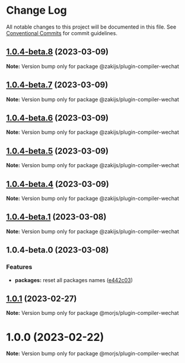 # Change Log

All notable changes to this project will be documented in this file.
See [Conventional Commits](https://conventionalcommits.org) for commit guidelines.

## [1.0.4-beta.8](https://github.com/eleme/morjs/compare/v1.0.4-beta.7...v1.0.4-beta.8) (2023-03-09)

**Note:** Version bump only for package @zakijs/plugin-compiler-wechat





## [1.0.4-beta.7](https://github.com/eleme/morjs/compare/v1.0.4-beta.6...v1.0.4-beta.7) (2023-03-09)

**Note:** Version bump only for package @zakijs/plugin-compiler-wechat





## [1.0.4-beta.6](https://github.com/eleme/morjs/compare/v1.0.4-beta.5...v1.0.4-beta.6) (2023-03-09)

**Note:** Version bump only for package @zakijs/plugin-compiler-wechat





## [1.0.4-beta.5](https://github.com/eleme/morjs/compare/v1.0.4-beta.4...v1.0.4-beta.5) (2023-03-09)

**Note:** Version bump only for package @zakijs/plugin-compiler-wechat





## [1.0.4-beta.4](https://github.com/eleme/morjs/compare/v1.0.4-beta.3...v1.0.4-beta.4) (2023-03-09)

**Note:** Version bump only for package @zakijs/plugin-compiler-wechat





## [1.0.4-beta.1](https://github.com/eleme/morjs/compare/v1.0.4-beta.0...v1.0.4-beta.1) (2023-03-08)

**Note:** Version bump only for package @zakijs/plugin-compiler-wechat





## 1.0.4-beta.0 (2023-03-08)


### Features

* **packages:** reset all packages names ([e442c03](https://github.com/eleme/morjs/commit/e442c0375457c92ac0ee554f26cccf32f2bbf3c6))





## [1.0.1](https://github.com/eleme/morjs/compare/v1.0.0...v1.0.1) (2023-02-27)

**Note:** Version bump only for package @morjs/plugin-compiler-wechat





# 1.0.0 (2023-02-22)

**Note:** Version bump only for package @morjs/plugin-compiler-wechat
